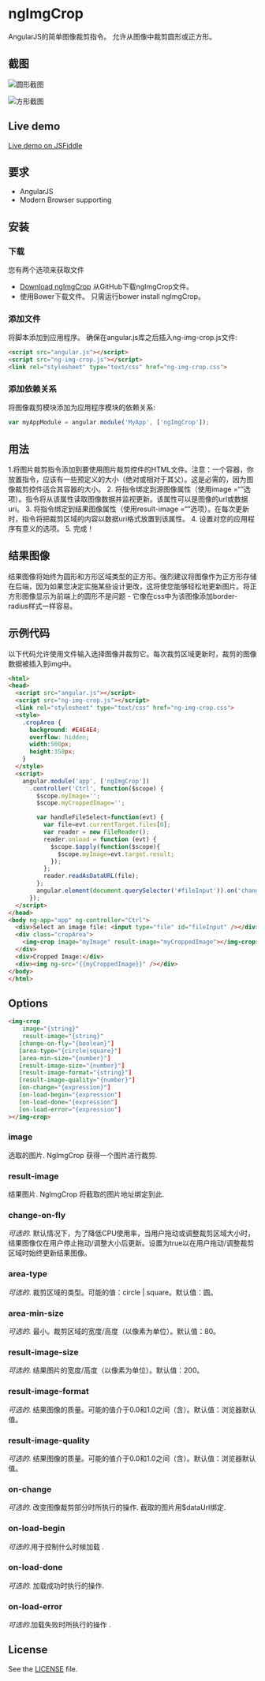 # ngImgCrop

AngularJS的简单图像裁剪指令。 允许从图像中裁剪圆形或正方形。

## 截图

![圆形截图](https://raw.github.com/alexk111/ngImgCrop/master/screenshots/circle_1.jpg "Circle Crop")

![方形截图](https://raw.github.com/alexk111/ngImgCrop/master/screenshots/square_1.jpg "Square Crop")

## Live demo

[Live demo on JSFiddle](http://jsfiddle.net/alexk111/rw6q9/)

## 要求

 - AngularJS
 - Modern Browser supporting <canvas>

## 安装

### 下载

您有两个选项来获取文件
- [Download ngImgCrop](https://github.com/alexk111/ngImgCrop/archive/master.zip) 从GitHub下载ngImgCrop文件。
- 使用Bower下载文件。 只需运行bower install ngImgCrop。

### 添加文件

将脚本添加到应用程序。 确保在angular.js库之后插入ng-img-crop.js文件:

```html
<script src="angular.js"></script>
<script src="ng-img-crop.js"></script>
<link rel="stylesheet" type="text/css" href="ng-img-crop.css">
```

### 添加依赖关系

将图像裁剪模块添加为应用程序模块的依赖关系:

```js
var myAppModule = angular.module('MyApp', ['ngImgCrop']);
```

## 用法

1.将图片裁剪指令<img-crop>添加到要使用图片裁剪控件的HTML文件。注意：一个容器，你放置指令，应该有一些预定义的大小（绝对或相对于其父）。这是必需的，因为图像裁剪控件适合其容器的大小。
2. 将指令绑定到源图像属性（使用image =“”选项）。指令将从该属性读取图像数据并监视更新。该属性可以是图像的url或数据uri。
3. 将指令绑定到结果图像属性（使用result-image =“”选项）。在每次更新时，指令将把裁剪区域的内容以数据uri格式放置到该属性。
4. 设置对您的应用程序有意义的选项。
5. 完成！

## 结果图像

结果图像将始终为圆形和方形区域类型的正方形。强烈建议将图像作为正方形存储在后端，因为如果您决定实施某些设计更改，这将使您能够轻松地更新图片。将正方形图像显示为前端上的圆形不是问题 - 它像在css中为该图像添加border-radius样式一样容易。

## 示例代码

以下代码允许使用文件输入选择图像并裁剪它。每次裁剪区域更新时，裁剪的图像数据被插入到img中。

```html
<html>
<head>
  <script src="angular.js"></script>
  <script src="ng-img-crop.js"></script>
  <link rel="stylesheet" type="text/css" href="ng-img-crop.css">
  <style>
    .cropArea {
      background: #E4E4E4;
      overflow: hidden;
      width:500px;
      height:350px;
    }
  </style>
  <script>
    angular.module('app', ['ngImgCrop'])
      .controller('Ctrl', function($scope) {
        $scope.myImage='';
        $scope.myCroppedImage='';

        var handleFileSelect=function(evt) {
          var file=evt.currentTarget.files[0];
          var reader = new FileReader();
          reader.onload = function (evt) {
            $scope.$apply(function($scope){
              $scope.myImage=evt.target.result;
            });
          };
          reader.readAsDataURL(file);
        };
        angular.element(document.querySelector('#fileInput')).on('change',handleFileSelect);
      });
  </script>
</head>
<body ng-app="app" ng-controller="Ctrl">
  <div>Select an image file: <input type="file" id="fileInput" /></div>
  <div class="cropArea">
    <img-crop image="myImage" result-image="myCroppedImage"></img-crop>
  </div>
  <div>Cropped Image:</div>
  <div><img ng-src="{{myCroppedImage}}" /></div>
</body>
</html>
```

## Options

```html
<img-crop
    image="{string}"
    result-image="{string}"
   [change-on-fly="{boolean}"]
   [area-type="{circle|square}"]
   [area-min-size="{number}"]
   [result-image-size="{number}"]
   [result-image-format="{string}"]
   [result-image-quality="{number}"]
   [on-change="{expression}"]
   [on-load-begin="{expression"]
   [on-load-done="{expression"]
   [on-load-error="{expression"]
></img-crop>
```

### image

选取的图片. NgImgCrop 获得一个图片进行裁剪.

### result-image

结果图片. NgImgCrop 将截取的图片地址绑定到此.

### change-on-fly

*可选的*. 默认情况下，为了降低CPU使用率，当用户拖动或调整裁剪区域大小时，结果图像仅在用户停止拖动/调整大小后更新。设置为true以在用户拖动/调整裁剪区域时始终更新结果图像。

### area-type

*可选的*. 裁剪区域的类型。可能的值：circle | square。默认值：圆。

### area-min-size

*可选的*. 最小。裁剪区域的宽度/高度（以像素为单位）。默认值：80。

### result-image-size

*可选的*. 结果图片的宽度/高度（以像素为单位）。默认值：200。

### result-image-format

*可选的*. 结果图像的质量。可能的值介于0.0和1.0之间（含）。默认值：浏览器默认值。

### result-image-quality

*可选的*. 结果图像的质量。可能的值介于0.0和1.0之间（含）。默认值：浏览器默认值。

### on-change

*可选的*. 改变图像裁剪部分时所执行的操作. 截取的图片用$dataUrl绑定.

### on-load-begin

*可选的*.用于控制什么时候加载 .

### on-load-done

*可选的*. 加载成功时执行的操作.

### on-load-error

*可选的*.加载失败时所执行的操作 .


## License

See the [LICENSE](https://github.com/alexk111/ngImgCrop/blob/master/LICENSE) file.

